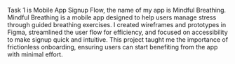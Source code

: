 Task 1 is Mobile App Signup Flow, the name of my app is Mindful Breathing. Mindful Breathing is a mobile app designed to help users manage stress through guided breathing exercises. I created wireframes and prototypes in Figma, streamlined the user flow for efficiency, and focused on accessibility to make signup quick and intuitive. This project taught me the importance of frictionless onboarding, ensuring users can start benefiting from the app with minimal effort.
